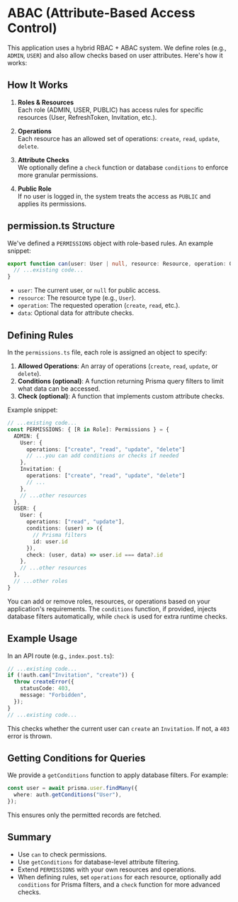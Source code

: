 # ABAC (Attribute-Based Access Control)

This application uses a hybrid RBAC + ABAC system. We define roles (e.g., `ADMIN`, `USER`) and also allow checks based on user attributes. Here's how it works:

## How It Works

1. **Roles & Resources**  
   Each role (ADMIN, USER, PUBLIC) has access rules for specific resources (User, RefreshToken, Invitation, etc.).

2. **Operations**  
   Each resource has an allowed set of operations: `create`, `read`, `update`, `delete`.

3. **Attribute Checks**  
   We optionally define a `check` function or database `conditions` to enforce more granular permissions.

4. **Public Role**  
   If no user is logged in, the system treats the access as `PUBLIC` and applies its permissions.

## permission.ts Structure

We've defined a `PERMISSIONS` object with role-based rules. An example snippet:

```ts
export function can(user: User | null, resource: Resource, operation: Operation, data?: any) {
  // ...existing code...
}
```

- `user`: The current user, or `null` for public access.
- `resource`: The resource type (e.g., `User`).
- `operation`: The requested operation (`create`, `read`, etc.).
- `data`: Optional data for attribute checks.

## Defining Rules

In the `permissions.ts` file, each role is assigned an object to specify:
1. **Allowed Operations**: An array of operations (`create`, `read`, `update`, or `delete`).  
2. **Conditions (optional)**: A function returning Prisma query filters to limit what data can be accessed.  
3. **Check (optional)**: A function that implements custom attribute checks.

Example snippet:

```ts
// ...existing code...
const PERMISSIONS: { [R in Role]: Permissions } = {
  ADMIN: {
    User: {
      operations: ["create", "read", "update", "delete"]
      // ...you can add conditions or checks if needed
    },
    Invitation: {
      operations: ["create", "read", "update", "delete"]
      // ...
    },
    // ...other resources
  },
  USER: {
    User: {
      operations: ["read", "update"],
      conditions: (user) => ({
        // Prisma filters
        id: user.id
      }),
      check: (user, data) => user.id === data?.id
    },
    // ...other resources
  },
  // ...other roles
}
```

You can add or remove roles, resources, or operations based on your application's requirements. The `conditions` function, if provided, injects database filters automatically, while `check` is used for extra runtime checks.

## Example Usage

In an API route (e.g., `index.post.ts`):

```ts
// ...existing code...
if (!auth.can("Invitation", "create")) {
  throw createError({
    statusCode: 403,
    message: "Forbidden",
  });
}
// ...existing code...
```

This checks whether the current user can `create` an `Invitation`. If not, a `403` error is thrown.

## Getting Conditions for Queries

We provide a `getConditions` function to apply database filters. For example:

```ts
const user = await prisma.user.findMany({
  where: auth.getConditions("User"),
});
```

This ensures only the permitted records are fetched.

## Summary

- Use `can` to check permissions.  
- Use `getConditions` for database-level attribute filtering.  
- Extend `PERMISSIONS` with your own resources and operations.  
- When defining rules, set `operations` for each resource, optionally add `conditions` for Prisma filters, and a `check` function for more advanced checks.